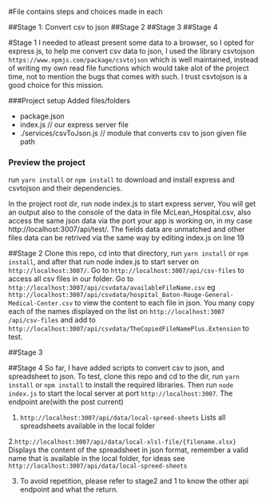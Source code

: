 #File contains steps and choices made in each

##Stage 1: Convert csv to json
##Stage 2
##Stage 3
##Stage 4

#Stage 1
I needed to atleast present some data to a browser, so I opted for
express js, to help me convert csv data to json, I used the library
csvtojson `https://www.npmjs.com/package/csvtojson` which is well 
maintained, instead of writing my own read file functions which would
take alot of the project time, not to mention the bugs that comes with
such. I trust csvtojson is a good choice for this mission.

###Project setup
Added files/folders
+ package.json 
+ index.js // our express server file
+ ./services/csvToJson.js // module that converts csv to json given file path

### Preview the project
run `yarn install` or `npm install` to download and install express and
 csvtojson and their dependencies.
 
 In the project root dir, run node index.js to start express server,
 You will get an output also to the console of the data in file
 McLean_Hospital.csv, also access the same json data via the port your
 app is working on, in my case http://localhost:3007/api/test/.
 The fields data are unmatched and other files data can be retrived via
 the same way by editing index.js on line 19
 
 ##Stage 2
 Clone this repo, cd into that directory, run `yarn install` or `npm install`,
 and after that run node index.js to start server on `http://localhost:3007/`.
 Go to `http://localhost:3007/api/csv-files` to access all csv files in
 our folder.
 Go to `http://localhost:3007/api/csvdata/availableFileName.csv` eg
 `http://localhost:3007/api/csvdata/hospital_Baton-Rouge-General-Medical-Center.csv`
 to view the content to each file in json.
 You many copy each of the names displayed on the list on `http://localhost:3007
 /api/csv-files` and add to `http://localhost:3007/api/csvdata/TheCopiedFileNamePlus.Extension`
 to test.
 
 ##Stage 3
 
 ##Stage 4 
 So far, I have added scripts to convert csv to json, and spreadsheet to json.
 To test, clone this repo and cd to the dir, run `yarn install` or `npm install` to install
 the required libraries.
 Then run `node index.js` to start the local server at port `http://localhost:3007`.
 The endpoint are(with the post current)
 
 1. `http://localhost:3007/api/data/local-spreed-sheets`
 Lists all spreadsheets available in the local folder
 
 2.`http://localhost:3007/api/data/local-xlsl-file/{filename.xlsx}`
 Displays the content of the spreadsheet in json format, remember a valid
 name that is available in the local folder, for ideas see 
 `http://localhost:3007/api/data/local-spreed-sheets`
 
 3. To avoid repetition, please refer to stage2 and 1 to know the other api
 endpoint and what the return.
 